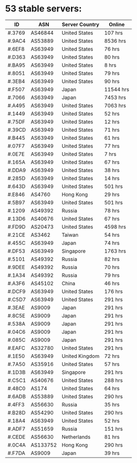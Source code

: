 # 53 stable servers:

| ID | ASN | Server Country | Online |
| ------ | ------ | ------ | ------ |
| #.3769 | AS46844 | United States | 107 hrs |
| #.9AC4 | AS53889 | United States | 8536 hrs |
| #.6EF8 | AS63949 | United States | 76 hrs |
| #.D363 | AS63949 | United States | 80 hrs |
| #.BA95 | AS63949 | United States | 8 hrs |
| #.8051 | AS63949 | United States | 79 hrs |
| #.3EB4 | AS63949 | United States | 90 hrs |
| #.F507 | AS63949 | Japan | 11544 hrs |
| #.7066 | AS63949 | Japan | 7453 hrs |
| #.A495 | AS63949 | United States | 7063 hrs |
| #.1449 | AS63949 | United States | 52 hrs |
| #.75DF | AS63949 | United States | 12 hrs |
| #.39CD | AS63949 | United States | 71 hrs |
| #.B445 | AS63949 | United States | 61 hrs |
| #.07F7 | AS63949 | United States | 77 hrs |
| #.0E7E | AS63949 | United States | 7 hrs |
| #.165A | AS63949 | United States | 67 hrs |
| #.DDA9 | AS63949 | United States | 38 hrs |
| #.285D | AS63949 | United States | 14 hrs |
| #.643D | AS63949 | United States | 501 hrs |
| #.E846 | AS4760 | Hong Kong | 29 hrs |
| #.5B97 | AS63949 | United States | 501 hrs |
| #.1209 | AS49392 | Russia | 78 hrs |
| #.13D6 | AS40676 | United States | 67 hrs |
| #.FD9D | AS20473 | United States | 4598 hrs |
| #.21CE | AS3462 | Taiwan | 54 hrs |
| #.455C | AS63949 | Japan | 74 hrs |
| #.DF53 | AS63949 | Singapore | 1763 hrs |
| #.5101 | AS49392 | Russia | 82 hrs |
| #.9DEE | AS49392 | Russia | 70 hrs |
| #.1A34 | AS49392 | Russia | 79 hrs |
| #.A3F6 | AS45102 | China | 46 hrs |
| #.DCF9 | AS63949 | United States | 176 hrs |
| #.C5D7 | AS63949 | United States | 291 hrs |
| #.3EAE | AS9009 | Japan | 291 hrs |
| #.8C5E | AS9009 | Japan | 291 hrs |
| #.538A | AS9009 | Japan | 291 hrs |
| #.04C6 | AS9009 | Japan | 291 hrs |
| #.085C | AS9009 | Japan | 291 hrs |
| #.EAFC | AS32780 | United States | 291 hrs |
| #.1E50 | AS63949 | United Kingdom | 72 hrs |
| #.7A50 | AS35916 | United States | 57 hrs |
| #.1D3B | AS63949 | Singapore | 291 hrs |
| #.C5C1 | AS40676 | United States | 288 hrs |
| #.48C0 | AS174 | United States | 64 hrs |
| #.6ADB | AS53889 | United States | 290 hrs |
| #.4FF3 | AS56630 | Russia | 35 hrs |
| #.B28D | AS54290 | United States | 290 hrs |
| #.18A4 | AS63949 | United States | 52 hrs |
| #.ADF7 | AS51659 | Russia | 151 hrs |
| #.CEDE | AS56630 | Netherlands | 81 hrs |
| #.0C4A | AS133752 | Hong Kong | 290 hrs |
| #.F7DA | AS9009 | Japan | 39 hrs |


